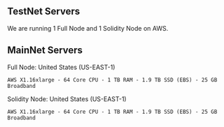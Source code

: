 ## TestNet Servers

We are running 1 Full Node and 1 Solidity Node on AWS.

## MainNet Servers

Full Node: United States (US-EAST-1)
```
AWS X1.16xlarge - 64 Core CPU - 1 TB RAM - 1.9 TB SSD (EBS) - 25 GB Broadband
```

Solidity Node: United States (US-EAST-1)
```
AWS X1.16xlarge - 64 Core CPU - 1 TB RAM - 1.9 TB SSD (EBS) - 25 GB Broadband
```
